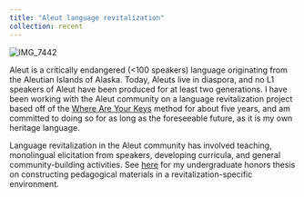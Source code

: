 ```yaml
---
title: "Aleut language revitalization"
collection: recent
---
```


![IMG_7442](https://user-images.githubusercontent.com/33502930/194636160-742c47df-3d41-465c-9f26-9cf47e353e0b.JPG)

Aleut is a critically endangered (<100 speakers) language originating from the Aleutian Islands of Alaska. Today, Aleuts live in diaspora, and no L1 speakers of Aleut have been produced for at least two generations. I have been working with the Aleut community on a language revitalization project based off of the [Where Are Your Keys](https://whereareyourkeys.org/) method for about five years, and am committed to doing so for as long as the foreseeable future, as it is my own heritage language.

Language revitalization in the Aleut community has involved teaching, monolingual elicitation from speakers, developing curricula, and general community-building activities. See [here](https://drive.google.com/file/d/1QyPjLxsfJJadupPYI3qFUSnTmtHJVyfw/view?usp=sharing) for my undergraduate honors thesis on constructing pedagogical materials in a revitalization-specific environment.
